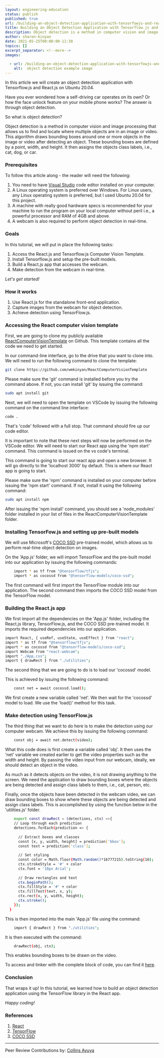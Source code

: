 ```yaml
---
layout: engineering-education
status: publish
published: true
url: /building-an-object-detection-application-with-tensorfowjs-and-reactjs/
title: Building an Object Detection Application with Tensorflow.js and React.js on Ubuntu 20.04
description: Object detection is a method in computer vision and image processing that allows us to find and locate where multiple objects are in an image or video. This algorithm draws bounding boxes around one or more objects in the image or video after detecting an object.
author: sharon-kinyan
date: 2021-05-25T00:00:00-11:30
topics: []
excerpt_separator: <!--more-->
images:
  
  - url: /building-an-object-detection-application-with-tensorfowjs-and-reactjs/hero.jpg
    alt:  object detection example image
---
```

In this article we will create an object detection application with Tensorflow.js and React.js on Ubuntu 20.04.
<!--more-->
Have you ever wondered how a self-driving car operates on its own? Or how the face unlock feature on your mobile phone works? The answer is through object detection.

So what is object detection?

Object detection is a method in computer vision and image processing that allows us to find and locate where multiple objects are in an image or video. This algorithm draws bounding boxes around one or more objects in the image or video after detecting an object. These bounding boxes are defined by a point, width, and height. It then assigns the objects class labels, i.e., cat, dog, or car.

### Prerequisites
To follow this article along - the reader will need the following:
1. You need to have [Visual Studio](https://visualstudio.microsoft.com/) code editor installed on your computer. 
2. A Linux operating system is preferred over Windows. For Linux users, any Linux operating system is preferred, but I used Ubuntu 20.04 for this project. 
3. A machine with really good hardware specs is recommended for your machine to run the program on your local computer without peril i.e., a powerful processor and RAM of 4GB and above. 
4. A webcam is also required to perform object detection in real-time.

### Goals
In this tutorial, we will put in place the following tasks:
1. Access the React.js and Tensorflow.js Computer Vision Template.
2. Install Tensorflow.js and setup the pre-built models.
3. Build a React.js app that accesses the webcam.
4. Make detection from the webcam in real-time.

*Let's get started!*

### How it works
1. Use React.js for the standalone front-end application.
2. Capture images from the webcam for object detection.
3. Achieve detection using TensorFlow.js.

### Accessing the React computer vision template
First, we are going to clone my publicly available [ReactComputerVisionTemplate](https://github.com/wmkinyan/ReactComputerVisionTemplate) on Github. This template contains all the code we need to get started.

In our command-line interface, go to the drive that you want to clone into. We will need to run the following command to clone the template:

```bash
git clone https://github.com/wmkinyan/ReactComputerVisionTemplate
```

Please make sure the 'git' command is installed before you try the command above. If not, you can install 'git' by issuing the command:

```bash
sudo apt install git
```

Next, we will need to open the template on VSCode by issuing the following command on the command line interface:

```bash
code .
```

That's 'code' followed with a full stop. That command should fire up our code editor.

It is important to note that these next steps will now be performed on the VSCode editor. We will need to start our React app using the 'npm start' command. This command is issued on the vs code's terminal. 

This command is going to start our react app and open a new browser. It will go directly to the 'localhost 3000' by default. This is where our React app is going to start. 

Please make sure the 'npm' command is installed on your computer before issuing the 'npm start' command. If not, install it using the following command:

```bash
sudo apt install npm
```

After issuing the 'npm install' command, you should see a 'node_modules' folder installed in your list of files in the ReactComputerVisionTemplate folder.

### Installing TensorFow.js and setting up pre-built models
We will use Microsoft's [COCO SSD](https://github.com/tensorflow/tfjs-models/tree/master/coco-ssd) pre-trained model, which allows us to perform real-time object detection on images.

On the 'App.js' folder, we will import TensorFlow and the pre-built model into our application by issuing the following commands:

```bash
    import * as tf from "@tensorflow/tfjs";
    import * as cocossd from "@tensorflow-models/coco-ssd";
```

The first command will first import the TensorFlow module into our application. The second command then imports the COCO SSD model from the TensorFlow model.

### Building the React.js app
We first import all the dependencies on the 'App.js' folder, including the React.js library, TensorFlow.js, and the COCO SSD pre-trained model. It imports the required dependencies into our application. 

```bash
import React, { useRef, useState, useEffect } from "react";
import * as tf from "@tensorflow/tfjs";
import * as cocossd from "@tensorflow-models/coco-ssd";
import Webcam from "react-webcam";
import "./App.css";
import { drawRect } from "./utilities";
```

The second thing that we are going to do is to load our 'cocossd' model. 

This is achieved by issuing the following command:

```bash
    const net = await cocossd.load();
```

We first create a new variable called 'net'. We then wait for the 'cocossd' model to load. We use the 'load()' method for this task.

### Make detection using TensorFlow.js
The third thing that we want to do here is to make the detection using our computer webcam. We achieve this by issuing the following command:

```bash
    const obj = await net.detect(video);
```

What this code does is first create a variable called 'obj'. It then uses the 'net' variable we created earlier to get the video properties such as the width and height. By passing the video input from our webcam, ideally, we should detect an object in the video.

As much as it detects objects on the video, it is not drawing anything to the screen. We need the application to draw bounding boxes where the objects are being detected and assign class labels to them, i.e., cat, person, etc.

Finally, once the objects have been detected in the webcam video, we can draw bounding boxes to show where these objects are being detected and assign class labels. This is accomplished by using the function below in the 'utilities.js' folder.

```bash
    export const drawRect = (detections, ctx) =>{
    // Loop through each prediction
    detections.forEach(prediction => {
  
      // Extract boxes and classes
      const [x, y, width, height] = prediction['bbox']; 
      const text = prediction['class']; 
  
      // Set styling
      const color = Math.floor(Math.random()*16777215).toString(16);
      ctx.strokeStyle = '#' + color
      ctx.font = '18px Arial';
  
      // Draw rectangles and text
      ctx.beginPath();   
      ctx.fillStyle = '#' + color
      ctx.fillText(text, x, y);
      ctx.rect(x, y, width, height); 
      ctx.stroke();
    });
  }
```

This is then imported into the main 'App.js' file using the command:

```bash
    import { drawRect } from "./utilities";
```

It is then executed with the command:

```bash
    drawRect(obj, ctx);
```

This enables bounding boxes to be drawn on the video.

To access and tinker with the complete block of code, you can find it [here](https://github.com/wmkinyan/RealTimeObjectDetectionTFJSReact/).

### Conclusion
That wraps it up! In this tutorial, we learned how to build an object detection application using the TensorFlow library in the React app.

*Happy coding!*

### References
1. [React](https://reactjs.org/)
2. [TensorFlow](https://www.tensorflow.org/)
3. [COCO SSD](https://github.com/tensorflow/tfjs-models/tree/master/coco-ssd)

---
Peer Review Contributions by: [Collins Ayuya](https://www.section.io/engineering-education/authors/collins-ayuya/)
